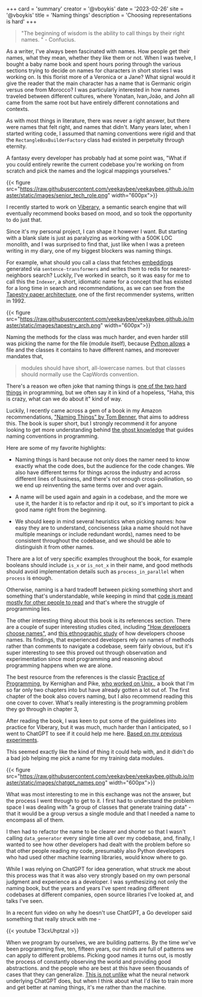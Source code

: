 +++
card = 'summary'
creator = '@vboykis'
date = '2023-02-26'
site = '@vboykis'
title = 'Naming things'
description = 'Choosing representations is hard'
+++

> "The beginning of wisdom is the ability to call things by their right names. " - Confucius.

As a writer, I've always been fascinated with names. How people get their names, what they mean, whether they like them or not. When I was twelve, I bought a baby name book and spent hours poring through the various sections trying to decide on names for characters in short stories I was working on. Is this florist more of a Veronica or a Jane? What signal would it give the reader that the main character has a name that is  Germanic origin versus one from Morocco? I was particularly interested in how names traveled between different cultures, where Yonatan, Ivan,João, and John all came from the same root but have entirely different connotations and contexts. 

As with most things in literature, there was never a right answer, but there were names that felt right, and names that didn't. Many years later, when I started writing code, I assumed that naming conventions were rigid and that the `RectangleBoxBuilderFactory` class had existed in perpetuity through eternity.  

A fantasy every developer has probably had at some point was, "What if you could entirely rewrite the current codebase you're working on from scratch and pick the names and the logical mappings yourselves."

{{< figure src="https://raw.githubusercontent.com/veekaybee/veekaybee.github.io/master/static/images/senior_tech_role.png" width="600px">}}

I recently started to work on [Viberary](https://github.com/veekaybee/viberary), a semantic search engine that will eventually recommend books based on mood, and so took the opportunity to do just that. 

Since it's my personal project, I can shape it however I want. But starting with a blank slate is just as paralyzing as working with a 500K LOC monolith, and I was surprised to find that, just like when I was a preteen writing in my diary, one of my biggest blockers was naming things. 

For example, what should you call a class that fetches [embeddings](https://vickiboykis.com/what_are_embeddings) generated via `sentence-transformers` and writes them to redis for nearest-neighbors search? Luckily, I've worked in search, so it was easy for me to call this the `Indexer`, a short, idiomatic name for a concept that has existed for a long time in search and recommendations, as we can see from the [Tapestry paper architecture](https://dl.acm.org/doi/pdf/10.1145/138859.138867), one of the first recommender systems, written in 1992. 

{{< figure src="https://raw.githubusercontent.com/veekaybee/veekaybee.github.io/master/static/images/tapestry_arch.png" width="600px">}}

Naming the methods for the class was much harder, and even harder still was picking the name for the file (module itself), because [Python allows](https://peps.python.org/pep-0008/#package-and-module-names) a file and the classes it contains to have different names, and moreover mandates that, 

> modules should have short, all-lowercase names.
but that classes
> should normally use the CapWords convention.

There's a reason we often joke that naming things is [one of the two hard things](https://martinfowler.com/bliki/TwoHardThings.html) in programming, but we often say it in kind of a hopeless, "Haha, this is crazy, what can we do about it" kind of way. 

Luckily, I recently came across a gem of a book in my Amazon recommendations, ["Naming Things" by Tom Benner](https://www.namingthings.co/), that aims to address this. The book is super short, but I strongly recommend it for anyone looking to get more understanding behind [the ghost knowledge](https://vickiboykis.com/2021/03/26/the-ghosts-in-the-data/) that guides naming conventions in programming. 

Here are some of my favorite highlights: 

+ Naming things is hard because not only does the namer need to know exactly what the code does, but the audience for the code changes. We also have different terms for things across the industry and across different lines of business, and there's not enough cross-pollination, so we end up reinventing the same terms over and over again. 

+ A name will be used again and again in a codebase, and the more we use it, the harder it is to refactor and rip it out, so it's important to pick a good name right from the beginning. 
  
+ We should keep in mind several heuristics when picking names: how easy they are to understand, conciseness (aka a name should not have multiple meanings or include redundant words), names need to be consistent throughout the codebase, and we should be able to distinguish it from other names. 

There are a lot of very specific examples throughout the book, for example booleans should include `is_x` or `is_not_x` in their name, and good methods should avoid implementation details such as `process_in_parallel` when `process` is enough. 

Otherwise, naming is a hard tradeoff between picking something short and something that's understandable, while keeping in mind that [code is meant mostly for other people to read](https://vickiboykis.com/2021/11/07/the-programmers-brain-in-the-lands-of-exploration-and-production/) and that's where the struggle of programming lies. 

The other interesting thing about this book is its references section. There are a couple of super interesting studies cited, including ["How developers choose names"](https://arxiv.org/abs/2103.07487), and [this ethnographic study](https://www.researchgate.net/profile/Giuseppe-Scanniello/publication/266658754_Dealing_with_identifiers_and_comments_in_source_code_comprehension_and_maintenance_Results_from_an_ethnographically-informed_study_with_students_and_professionals/links/547052b40cf24af340c09c14/Dealing-with-identifiers-and-comments-in-source-code-comprehension-and-maintenance-Results-from-an-ethnographically-informed-study-with-students-and-professionals.pdf) of how developers choose names. Its findings, that experienced developers rely on names of methods rather than comments to navigate a codebase, seem fairly obvious, but it's super interesting to see this proved out through observation and experimentation since most programming and reasoning about programming happens when we are alone. 

The best resource from the references is the classic [Practice of Programming](https://www.cs.princeton.edu/~bwk/tpop.webpage/), by Kernighan and Pike, [who worked on Unix.](https://en.wikipedia.org/wiki/The_Unix_Programming_Environment), a book that I'm so far only two chapters into but have already gotten a lot out of. The first chapter of the book also covers naming, but I also recommend reading this one cover to cover. What's really interesting is the programming problem they go through in chapter 3,  

After reading the book, I was keen to put some of the guidelines into practice for Viberary, but it was much, much harder than I anticipated, so I went to ChatGPT to see if it could help me here. [Based on my previous experiments](https://vickiboykis.com/2023/02/26/what-should-you-use-chatgpt-for/). 

This seemed exactly like the kind of thing it could help with, and it didn't do a bad job helping me pick a name for my training data modules.  

{{< figure src="https://raw.githubusercontent.com/veekaybee/veekaybee.github.io/master/static/images/chatgpt_names.png" width="600px">}}

What was most interesting to me in this exchange was not the answer, but the process I went through to get to it. I first had to understand the problem space I was dealing with "a group of classes that generate training data" - that it would be a group versus a single module and that I needed a name to encompass all of them. 

I then had to refactor the name to be clearer and shorter so that I wasn't calling `data_generator` every single time all over my codebase, and, finally, I wanted to see how other developers had dealt with the problem before so that other people reading my code, presumably also Python developers who had used other machine learning libraries, would know where to go. 

While I was relying on ChatGPT for idea generation, what struck me about this process was that it was also very strongly based on my own personal judgment and experience as a developer. I was synthesizing not only the naming book, but the years and years I've spent reading different codebases at different companies, open source libraries I've looked at, and talks I've seen. 

In a recent fun video on why he doesn't use ChatGPT, a Go developer said something that really struck with me - 

{{< youtube T3cxUhptzaI >}}

When we program by ourselves, we are building patterns. By the time we've been programming five, ten, fifteen years, our minds are full of patterns we can apply to different problems. Picking good names it turns out, is mostly the process of constantly observing the world and providing good abstractions. and the people who are best at this have seen thousands of cases that they can generalize. [This is not unlike](https://gist.github.com/veekaybee/6f8885e9906aa9c5408ebe5c7e870698) what the neural network underlying ChatGPT does, but when I think about what I'd like to train more and get better at naming things, it's me rather than the machine.
